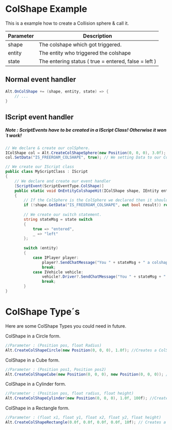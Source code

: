 # ColShape Example

This is a example how to create a Collision sphere & call it.

| Parameter | Description  |
|-----------|--------------|
| shape     | The colshape which got triggered. |
| entity    | The entity who triggered the colshape |
| state     | The entering status ( true = entered, false = left ) |

## Normal event handler

```csharp
Alt.OnColShape += (shape, entity, state) => {
    // ...
}
```


## IScript event handler

##### Note : ScriptEvents have to be created in a IScript Class! Otherwise it won´t work!

```csharp
// We declare & create our colSphere.
IColShape col = Alt.CreateColShapeSphere(new Position(0, 0, 0), 3.0f); 
col.SetData("IS_FREEROAM_COLSHAPE", true); // We setting Data to our ColSphere.

// We create our IScript class
public class MyScriptClass : IScript
{
    // We declare and create our event handler
    [ScriptEvent(ScriptEventType.ColShape)] 
    public static void OnEntityColshapeHit(IColShape shape, IEntity entity, bool state)
    {
        // If the ColSphere is the ColSphere we declared then it should do this :
        if (!shape.GetData("IS_FREEROAM_COLSHAPE", out bool result)) return;
        
        // We create our switch statement.
        string stateMsg = state switch
        {
            true => "entered",
            _ => "left"
        };
        
        switch (entity)
        {
            case IPlayer player:
                player?.SendChatMessage("You " + stateMsg + " a colshape!");
                break;
            case IVehicle vehicle:
                vehicle?.Driver?.SendChatMessage("You " + stateMsg + " a colshape with your "+ (VehicleModel)vehicle.Model +"!");
                break;
        }
}
```

# ColShape Type´s
Here are some ColShape Types you could need in future.


ColShape in a Circle form.
```csharp
//Parameter : (Position pos, float Radius)
Alt.CreateColShapeCircle(new Position(0, 0, 0), 1.0f); //Creates a ColShape in a form of a Circle.
```

ColShape in a Cube form.
```csharp
//Parameter : (Position pos1, Position pos2)
Alt.CreateColShapeCube(new Position(0, 0, 0), new Position(0, 0, 0)); // Creates a ColShape in a form of a Cube.
```

ColShape in a Cylinder form.
```csharp
//Parameter : (Position pos, float radius, float height)
Alt.CreateColShapeCylinder(new Position(0, 0, 0), 1.0f, 100f); //Creates a ColShape in a form of a Cylinder.
```

ColShape in a Rectangle form.
```csharp
//Parameter : (float x1, float y1, float x2, float y2, float height)
Alt.CreateColShapeRectangle(0.0f, 0.0f, 0.0f, 0.0f, 10f); // Creates a ColShape in a form of a Rectangle.
```
